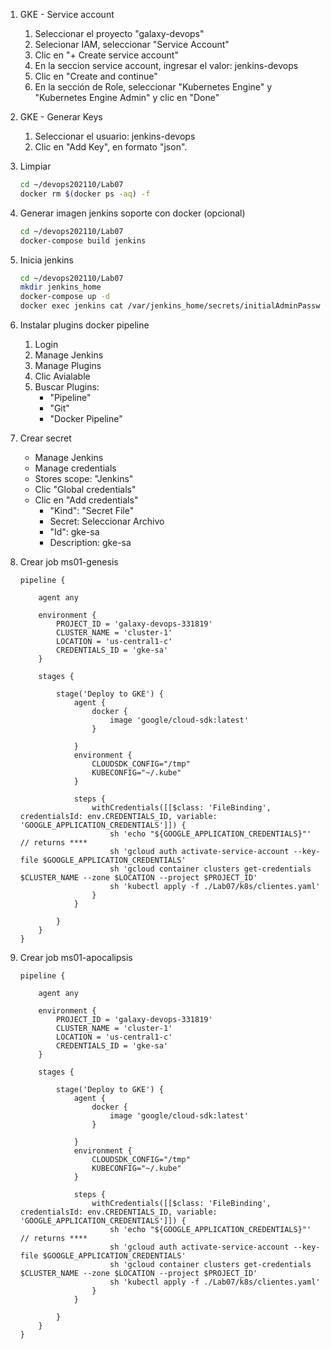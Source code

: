 1. GKE - Service account
    1. Seleccionar el proyecto "galaxy-devops"
    1. Selecionar IAM, seleccionar "Service Account"
    1. Clic en "+ Create service account"
    1. En la seccion service account, ingresar el valor: jenkins-devops
    1. Clic en "Create and continue"
    1. En la sección de Role, seleccionar "Kubernetes Engine" y "Kubernetes Engine Admin" y clic en "Done"

1. GKE - Generar Keys
    1. Seleccionar el usuario: jenkins-devops
    1. Clic en "Add Key", en formato "json".
    
1. Limpiar
    ```bash
    cd ~/devops202110/Lab07
    docker rm $(docker ps -aq) -f
    ```
1. Generar imagen jenkins soporte con docker (opcional)
    ```bash
    cd ~/devops202110/Lab07
    docker-compose build jenkins
    ```

1. Inicia jenkins
    ```bash
    cd ~/devops202110/Lab07
    mkdir jenkins_home
    docker-compose up -d
    docker exec jenkins cat /var/jenkins_home/secrets/initialAdminPassword
    ```

1. Instalar plugins docker pipeline
    1. Login
    1. Manage Jenkins
    1. Manage Plugins
    1. Clic Avialable
    1. Buscar Plugins: 
        * "Pipeline"
        * "Git"
        * "Docker Pipeline"

1. Crear secret
   * Manage Jenkins
    * Manage credentials
    * Stores scope: "Jenkins"
    * Clic "Global credentials"
    * Clic en "Add credentials"
        * "Kind": "Secret File"
        * Secret: Seleccionar Archivo
        * "Id": gke-sa
        * Description: gke-sa

1. Crear job ms01-genesis
    ```grovy    
    pipeline {
                
        agent any

        environment {
            PROJECT_ID = 'galaxy-devops-331819'
            CLUSTER_NAME = 'cluster-1'
            LOCATION = 'us-central1-c'
            CREDENTIALS_ID = 'gke-sa'
        }

        stages {
            
            stage('Deploy to GKE') {
                agent {
                    docker { 
                        image 'google/cloud-sdk:latest' 
                    }
                    
                }
                environment {
                    CLOUDSDK_CONFIG="/tmp"
                    KUBECONFIG="~/.kube"
                }

                steps {
                    withCredentials([[$class: 'FileBinding', credentialsId: env.CREDENTIALS_ID, variable: 'GOOGLE_APPLICATION_CREDENTIALS']]) {
                        sh 'echo "${GOOGLE_APPLICATION_CREDENTIALS}"' // returns ****
                        sh 'gcloud auth activate-service-account --key-file $GOOGLE_APPLICATION_CREDENTIALS'
                        sh 'gcloud container clusters get-credentials $CLUSTER_NAME --zone $LOCATION --project $PROJECT_ID'
                        sh 'kubectl apply -f ./Lab07/k8s/clientes.yaml'
                    }
                }

            }
        }
    }
    ```

1. Crear job ms01-apocalipsis
    ```grovy    
    pipeline {
                
        agent any

        environment {
            PROJECT_ID = 'galaxy-devops-331819'
            CLUSTER_NAME = 'cluster-1'
            LOCATION = 'us-central1-c'
            CREDENTIALS_ID = 'gke-sa'
        }

        stages {
            
            stage('Deploy to GKE') {
                agent {
                    docker { 
                        image 'google/cloud-sdk:latest' 
                    }
                    
                }
                environment {
                    CLOUDSDK_CONFIG="/tmp"
                    KUBECONFIG="~/.kube"
                }

                steps {
                    withCredentials([[$class: 'FileBinding', credentialsId: env.CREDENTIALS_ID, variable: 'GOOGLE_APPLICATION_CREDENTIALS']]) {
                        sh 'echo "${GOOGLE_APPLICATION_CREDENTIALS}"' // returns ****
                        sh 'gcloud auth activate-service-account --key-file $GOOGLE_APPLICATION_CREDENTIALS'
                        sh 'gcloud container clusters get-credentials $CLUSTER_NAME --zone $LOCATION --project $PROJECT_ID'
                        sh 'kubectl apply -f ./Lab07/k8s/clientes.yaml'
                    }
                }

            }
        }
    }
    ```
